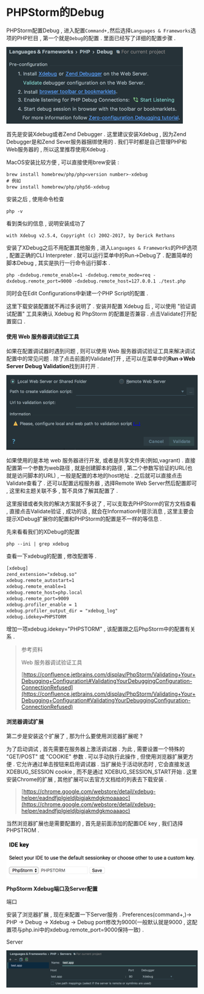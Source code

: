 # PHPStorm的Debug

PHPStorm配置Debug , 进入配置`Command+,`然后选择`Languages & Frameworks`选项的PHP栏目 , 第一个就是`Debug`的配置 . 里面已经写了详细的配置步骤 .

![](/assets/debug.png)

首先是安装Xdebug或者Zend Debugger . 这里建议安装Xdebug , 因为Zend Debugger是和Zend Sever服务器捆绑使用的 . 我们平时都是自己管理PHP和Web服务器的 , 所以这里推荐使用Xdebug .

MacOS安装比较方便 , 可以直接使用brew安装 :

```
brew install homebrew/php/php<version number>-xdebug
# 例如
brew install homebrew/php/php56-xdebug
```

安装之后 , 使用命令检查

```
php -v
```

看到类似的信息 , 说明安装成功了

```
with Xdebug v2.5.4, Copyright (c) 2002-2017, by Derick Rethans
```

安装了XDebug之后不用配置其他服务 , 进入`Languages & Frameworks`的PHP选项 , 配置正确的CLI Interpreter . 就可以运行菜单中的Run-&gt;Debug了 . 配置简单的脚本Debug , 其实是执行一行命令运行脚本 .

```
php -dxdebug.remote_enable=1 -dxdebug.remote_mode=req -dxdebug.remote_port=9000 -dxdebug.remote_host=127.0.0.1 ./test.php
```

同时会在Edit Configurations中新建一个PHP Script的配置 .

这里下载安装配置就不再过多说明了 . 安装并配置 Xdebug 后 , 可以使用 "验证调试配置" 工具来确认 Xdebug 和 PhpStorm 的配置是否兼容 . 点击Validate打开配置窗口 .

#### 使用 Web 服务器调试验证工具

如果在配置调试器时遇到问题 , 则可以使用 Web 服务器调试验证工具来解决调试配置中的常见问题 . 除了点击前面的Validate打开 , 还可以在菜单中的**Run-&gt;Web Server Debug Validation**找到并打开 .

![](/assets/webserverdebugvalidation.png)

如果使用的是本地 web 服务器进行开发, 或者是共享文件夹\(例如,vagrant\) . 直接配置第一个参数为web路径 , 就是创建脚本的路径 , 第二个参数写验证的URL\(也就是访问脚本的URL\) , 一般是配置的本地的host地址 . 之后就可以直接点击Validate查看了 . 还可以配置远程服务器 , 选择Remote Web Server然后配置即可 , 这里和主题关联不多 , 暂不具体了解其配置了 .

这里报错或者失败的解决方案就不多说了 , 可以支取去PHPStorm的官方文档查看 , 直接点击Validate验证 , 成功的话 , 就会在Information中提示消息 , 这里主要会提示XDebug扩展你的配置和PHPStorm的配置是不一样的等信息 .

先来看看我们的XDebug的配置

```
php --ini | grep xdebug
```

查看一下xdebug的配置 , 修改配置等 .

```
[xdebug]
zend_extension="xdebug.so"
xdebug.remote_autostart=1
xdebug.remote_enable=1
xdebug.remote_host=php.local
xdebug.remote_port=9009
xdebug.profiler_enable = 1
xdebug.profiler_output_dir = "xdebug_log"
xdebug.idekey=PHPSTORM
```

增加一项xdebug.idekey="PHPSTORM" , 该配置跟之后PhpStorm中的配置有关系 .

> 参考资料
>
> Web 服务器调试验证工具
>
> [https://confluence.jetbrains.com/display/PhpStorm/Validating+Your+Debugging+Configuration\#ValidatingYourDebuggingConfiguration-ConnectionRefused](https://confluence.jetbrains.com/display/PhpStorm/Validating+Your+Debugging+Configuration#ValidatingYourDebuggingConfiguration-ConnectionRefused)

#### 浏览器调试扩展

第二步是安装这个扩展了 , 那为什么要使用浏览器扩展呢 ?

为了启动调试 , 首先需要在服务器上激活调试器 . 为此 , 需要设置一个特殊的 "GET/POST" 或 "COOKIE" 参数 . 可以手动执行此操作 , 但使用浏览器扩展更方便 . 它允许通过单击按钮来启用调试器 . 当扩展处于活动状态时 , 它会直接发送 XDEBUG\_SESSION cookie , 而不是通过 XDEBUG\_SESSION\_START开始 . 这里安装Chrome的扩展 , 其他扩展可以去官方文档给的列表去下载安装 .

> [https://chrome.google.com/webstore/detail/xdebug-helper/eadndfjplgieldjbigjakmdgkmoaaaoc](https://chrome.google.com/webstore/detail/xdebug-helper/eadndfjplgieldjbigjakmdgkmoaaaoc)

当然浏览器扩展也是需要配置的 , 首先是前面添加的配置IDE key , 我们选择PHPSTROM .

![](/assets/idekey.png)

**PhpStorm Xdebug端口及Server配置**

端口

安装了浏览器扩展 , 现在来配置一下Server服务 . Preferences\(command+,\)→ PHP → Debug → Xdebug → Debug port修改为9000\(一般默认就是9000 , 这配置项与php.ini中的xdebug.remote\_port=9000保持一致\) . 

Server

![](/assets/debugserver.png)

